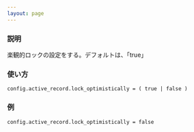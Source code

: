 ```yaml
---
layout: page
---
```

### 説明
楽観的ロックの設定をする。デフォルトは、「true」

### 使い方
    config.active_record.lock_optimistically = ( true | false )

### 例
    config.active_record.lock_optimistically = false